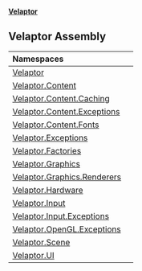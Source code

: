 #### [Velaptor](index.md 'index')

## Velaptor Assembly

| Namespaces | |
| :--- | :--- |
| [Velaptor](Velaptor.md 'Velaptor') | |
| [Velaptor.Content](Velaptor.Content.md 'Velaptor.Content') | |
| [Velaptor.Content.Caching](Velaptor.Content.Caching.md 'Velaptor.Content.Caching') | |
| [Velaptor.Content.Exceptions](Velaptor.Content.Exceptions.md 'Velaptor.Content.Exceptions') | |
| [Velaptor.Content.Fonts](Velaptor.Content.Fonts.md 'Velaptor.Content.Fonts') | |
| [Velaptor.Exceptions](Velaptor.Exceptions.md 'Velaptor.Exceptions') | |
| [Velaptor.Factories](Velaptor.Factories.md 'Velaptor.Factories') | |
| [Velaptor.Graphics](Velaptor.Graphics.md 'Velaptor.Graphics') | |
| [Velaptor.Graphics.Renderers](Velaptor.Graphics.Renderers.md 'Velaptor.Graphics.Renderers') | |
| [Velaptor.Hardware](Velaptor.Hardware.md 'Velaptor.Hardware') | |
| [Velaptor.Input](Velaptor.Input.md 'Velaptor.Input') | |
| [Velaptor.Input.Exceptions](Velaptor.Input.Exceptions.md 'Velaptor.Input.Exceptions') | |
| [Velaptor.OpenGL.Exceptions](Velaptor.OpenGL.Exceptions.md 'Velaptor.OpenGL.Exceptions') | |
| [Velaptor.Scene](Velaptor.Scene.md 'Velaptor.Scene') | |
| [Velaptor.UI](Velaptor.UI.md 'Velaptor.UI') | |
